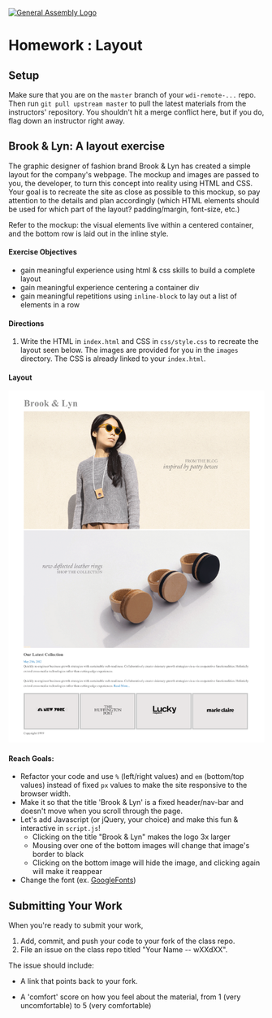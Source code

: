 [![General Assembly Logo](https://camo.githubusercontent.com/1a91b05b8f4d44b5bbfb83abac2b0996d8e26c92/687474703a2f2f692e696d6775722e636f6d2f6b6538555354712e706e67)](https://generalassemb.ly/education/web-development-immersive)

# Homework : Layout

## Setup

Make sure that you are on the `master` branch of your `wdi-remote-...` repo.
Then run `git pull upstream master` to pull the latest materials from the
instructors' repository. You shouldn't hit a merge conflict here, but if you do,
flag down an instructor right away.

## Brook & Lyn: A layout exercise

The graphic designer of fashion brand Brook & Lyn has created a simple layout for the company's webpage. The mockup and images are passed to you, the developer, to turn this concept into reality using HTML and CSS. Your goal is to recreate the site as close as possible to this mockup, so pay attention to the details and plan accordingly (which HTML elements should be used for which part of the layout? padding/margin, font-size, etc.)

Refer to the mockup: the visual elements live within a centered container, and the bottom row is laid out in the inline style.

#### Exercise Objectives

- gain meaningful experience using html & css skills to build a complete layout
- gain meaningful experience centering a container div
- gain meaningful repetitions using `inline-block` to lay out a list of elements in a row

#### Directions

1. Write the HTML in `index.html` and CSS in `css/style.css` to recreate the layout seen below. The images are provided for you in the `images` directory. The CSS is already linked to your `index.html`.


#### Layout

![image](mockup.png)

#### Reach Goals:

- Refactor your code and use `%` (left/right values) and `em` (bottom/top values) instead of fixed `px` values to make the site responsive to the browser width.
- Make it so that the title 'Brook & Lyn' is a fixed header/nav-bar and doesn't move when you scroll through the page.
- Let's add Javascript (or jQuery, your choice) and make this fun & interactive in `script.js`!
  - Clicking on the title "Brook & Lyn" makes the logo 3x larger
  - Mousing over one of the bottom images will change that image's border to black
  - Clicking on the bottom image will hide the image, and clicking again will make it reappear
- Change the font (ex. [GoogleFonts](https://fonts.google.com/))

## Submitting Your Work

  When you're ready to submit your work,

  1.  Add, commit, and push your code to your fork of the class repo.
  2.  File an issue on the class repo titled "Your Name -- wXXdXX".

  The issue should include:

  -   A link that points back to your fork.

  -   A 'comfort' score on how you feel about the material, from 1 (very
      uncomfortable) to 5 (very comfortable)
